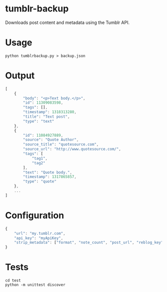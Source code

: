 # tumblr-backup

Downloads post content and metadata using the Tumblr API.

# Usage

```python tumblrbackup.py > backup.json```

# Output

``` javascript
[
    {
        "body": "<p>Text body.</p>",
        "id": 11309083598,
        "tags": [],
        "timestamp": 1318313280,
        "title": "Text post",
        "type": "text"
    },
    {
        "id": 11084927889,
        "source": "Quote Author",
        "source_title": "quotesource.com",
        "source_url": "http://www.quotesource.com/",
        "tags": [
            "tag1",
            "tag2"
        ],
        "text": "Quote body.",
        "timestamp": 1317865857,
        "type": "quote"
    },
    ...
]
```

# Configuration

``` javascript
{
    "url": "my.tumblr.com",
    "api_key": "myApiKey",
    "strip_metadata": ["format", "note_count", "post_url", "reblog_key", "date", "blog_name"]
}
```


# Tests

```
cd test
python -m unittest discover
```
